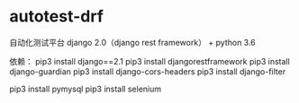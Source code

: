 # autotest-drf
自动化测试平台 django 2.0（django rest framework） + python 3.6 

依赖：
pip3 install django==2.1
pip3 install djangorestframework
pip3 install django-guardian
pip3 install django-cors-headers
pip3 install django-filter

pip3 install pymysql
pip3 install selenium
